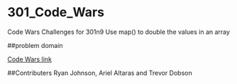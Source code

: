 # 301_Code_Wars 
Code Wars Challenges for 301n9
Use map() to double the values in an array

##problem domain

[Code Wars link](https://www.codewars.com/kata/use-map-to-double-the-values-in-an-array/train/javascript)

##Contributers
Ryan Johnson, Ariel Altaras and Trevor Dobson